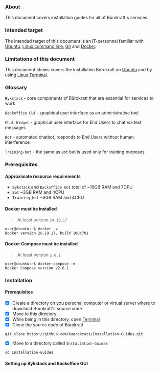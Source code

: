 ### About
This document covers installation guides for all of Bürokratt's services.


### Intended target
The intended target of this document is an IT-personnel familiar with [Ubuntu](https://ubuntu.com/), [Linux command line](https://ubuntu.com/tutorials/command-line-for-beginners#1-overview), [Git](https://git-scm.com/) and [Docker](https://www.docker.com/).


### Limitations of this document
This document shows covers the installation Bürokratt on [Ubuntu](https://ubuntu.com/) and by using [Linux Terminal](https://ubuntu.com/tutorials/command-line-for-beginners#1-overview).


### Glossary
`Bykstack` - core components of Bürokratt that are essential for services to work

`Backoffice GUI` - graphical user interface as an administrative tool

`Chat Widget` - graphical user interface for End Users to chat via text messages

`Bot` - automated chatbot, responds to End Users without human interference

`Training-bot` - the same as `Bot` but is used only for training purposes


### Prerequisites

#### Approximate resource requirements
- `Bykstack` and `Backoffice GUI` total of ~10GB RAM and 7CPU
- `Bot` ~3GB RAM and 4CPU
- `Training-bot` ~3GB RAM and 4CPU

#### Docker must be installed
> At least version `20.10.17`
```
user@ubuntu:~$ docker -v
Docker version 20.10.17, build 100c701
```

#### Docker Compose must be installed
> At least version `2.6.1`
```
user@ubuntu:~$ docker-compose -v
Docker Compose version v2.6.1
```


### Installation

#### Prerequisites
- [x] Create a directory on you personal computer or virtual server where to download Bürokratt's source code
- [x] Move to this directory
- [x] While being in this directory, open [Terminal](https://ubuntu.com/tutorials/command-line-for-beginners#1-overview)
- [x] Clone the source code of Bürokratt
```
git clone https://github.com/buerokratt/Installation-Guides.git
```
- [x] Move to a directory called `Installation-Guides`
```
cd Installation-Guides
```

#### Setting up Bykstack and Backoffice GUI
